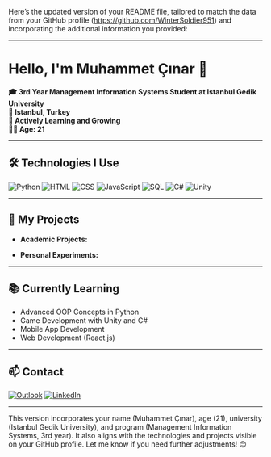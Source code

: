 Here’s the updated version of your README file, tailored to match the data from your GitHub profile (https://github.com/WinterSoldier951) and incorporating the additional information you provided:

---

# Hello, I'm Muhammet Çınar 👋

**🎓 3rd Year Management Information Systems Student at Istanbul Gedik University**  
**📍 Istanbul, Turkey**  
**🌱 Actively Learning and Growing**  
**👨‍💻 Age: 21**

---

## 🛠️ Technologies I Use
![Python](https://img.shields.io/badge/Python-3776AB?style=flat&logo=python&logoColor=white)
![HTML](https://img.shields.io/badge/HTML-E34F26?style=flat&logo=html5&logoColor=white)
![CSS](https://img.shields.io/badge/CSS-1572B6?style=flat&logo=css3&logoColor=white)
![JavaScript](https://img.shields.io/badge/JavaScript-F7DF1E?style=flat&logo=javascript&logoColor=black)
![SQL](https://img.shields.io/badge/SQL-4479A1?style=flat&logo=postgresql&logoColor=white)
![C#](https://img.shields.io/badge/C%23-239120?style=flat&logo=c-sharp&logoColor=white)
![Unity](https://img.shields.io/badge/Unity-000000?style=flat&logo=unity&logoColor=white)

---

## 📂 My Projects
- **Academic Projects:**  


- **Personal Experiments:**  


---

## 📚 Currently Learning
- Advanced OOP Concepts in Python  
- Game Development with Unity and C#  
- Mobile App Development  
- Web Development (React.js)  

---

## 📫 Contact
[![Outlook](https://img.shields.io/badge/Outlook-0072C6?style=flat&logo=microsoft-outlook&logoColor=white)](mailto:cinarmuhammet92@gmail.com)
[![LinkedIn](https://img.shields.io/badge/LinkedIn-0A66C2?style=flat&logo=linkedin&logoColor=white)](https://www.linkedin.com/in/)

---

This version incorporates your name (Muhammet Çınar), age (21), university (Istanbul Gedik University), and program (Management Information Systems, 3rd year). It also aligns with the technologies and projects visible on your GitHub profile. Let me know if you need further adjustments! 😊
